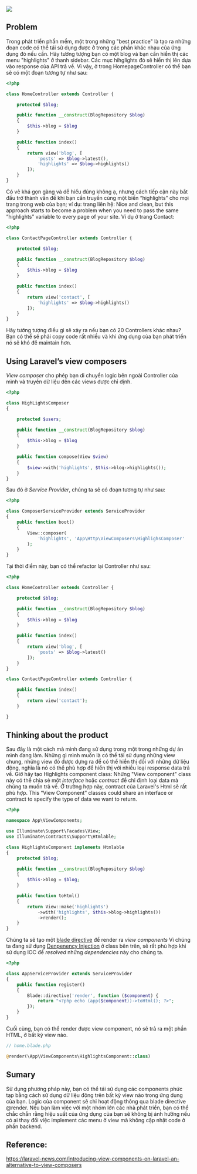 ![](https://images.viblo.asia/e4b53ca2-1ed8-4662-b4d7-d4732ff9ed9b.jpg)
## Problem
Trong phát triển phần mềm, một trong những "best practice" là tạo ra những đoạn code có thể tái sử dụng được ở trong các phần khác nhau của ứng dụng đó nếu cần.
Hãy tưởng tượng bạn có một blog và bạn cần hiển thị các menu "highlights" ở thanh sidebar.
Các mục hihglights đó sẽ hiển thị lên dựa vào response của API trả về. Vì vậy, ở trong HomepageController có thể bạn sẽ có một đoạn tương tự như sau:

```php
<?php

class HomeController extends Controller {

    protected $blog;

    public function __construct(BlogRepository $blog)
    {
        $this->blog = $blog
    }

    public function index()
    {
        return view('blog', [
            'posts' => $blog->latest(),
            'highlights' => $blog->highlights()
        ]);
    }
}
```
Có vẻ khá gọn gàng và dễ hiểu đúng không ạ, nhưng cách tiếp cận này bắt đầu trở thành vấn đề khi bạn cần truyền cùng một biến “highlights” cho mọi trang trong web của bạn; ví dụ: trang liên hệ:
Nice and clean, but this approach starts to become a problem when you need to pass the same “highlights” variable to every page of your site. Ví dụ ở trang Contact:
```php
<?php

class ContactPageController extends Controller {

    protected $blog;

    public function __construct(BlogRepository $blog)
    {
        $this->blog = $blog
    }

    public function index()
    {
        return view('contact', [
            'highlights' => $blog->highlights()
        ]);
    }
}
```
Hãy tưởng tượng điều gì sẽ xảy ra nếu bạn có 20 Controllers khác nhau? Bạn có thể sẽ phải copy code rất nhiều và khi ứng dụng của bạn phát triển nó sẽ khó để maintain hơn.
## Using Laravel’s view composers
*View composer* cho phép bạn di chuyển logic bên ngoài Controller của mình và truyền dữ liệu đến các views được chỉ định.
```php
<?php

class HighLightsComposer
{

    protected $users;

    public function __construct(BlogRepository $blog)
    {
        $this->blog = $blog
    }

    public function compose(View $view)
    {
        $view->with('highlights', $this->blog->highlights());
    }
}
```
Sau đó ở *Service Provider*, chúng ta sẽ có đoạn tương tự như sau:
```php
<?php

class ComposerServiceProvider extends ServiceProvider
{
    public function boot()
    {
        View::composer(
            'highlights', 'App\Http\ViewComposers\HighlighsComposer'
        );
    }
}
```
Tại thời điểm này, bạn có thể refactor lại Controller như sau:
```php
<?php

class HomeController extends Controller {

    protected $blog;

    public function __construct(BlogRepository $blog)
    {
        $this->blog = $blog
    }

    public function index()
    {
        return view('blog', [
            'posts' => $blog->latest()
        ]);
    }
}

class ContactPageController extends Controller {

    public function index()
    {
        return view('contact');
    }

}
```
## Thinking about the product
Sau đây là một cách mà mình đang sử dụng trong một trong những dự án mình đang làm. Những gì mình muốn là có thể tái sử dụng những view chung, những view đó được dựng ra để có thể hiển thị đối với những dữ liệu động, nghĩa là nó có thể phù hợp để hiển thị với nhiều loại response data trả về.
Giờ hãy tạo Highlights component class:
Những "View component" class này có thể  chia sẻ một *interface* hoặc *contract* để chỉ định loại data mà chúng ta muốn trả về. Ở trường hợp này, contract của Laravel's Html sẽ rất phù hợp.
This “View Component” classes could share an interface or contract to specify the type of data we want to return.
```php
<?php

namespace App\ViewComponents;

use Illuminate\Support\Facades\View;
use Illuminate\Contracts\Support\Htmlable;

class HighlightsComponent implements Htmlable
{
    protected $blog;

    public function __construct(BlogRepository $blog)
    {
        $this->blog = $blog;
    }

    public function toHtml()
    {
        return View::make('highlights')
            ->with('highlights', $this->blog->highlights())
            ->render();
    }
}
```
Chúng ta sẽ tạo một [blade directive](https://laravel.com/docs/5.7/blade) để render ra *view components*
Vì chúng ta đang sử dụng [Denpenency Injection](https://laravel.com/docs/5.6/container) ở class bên trên, sẽ rất phù hợp khi sử dụng IOC để  *resolved* những *dependencies* này cho chúng ta.
```php
<?php

class AppServiceProvider extends ServiceProvider
{
    public function register()
    {
        Blade::directive('render', function ($component) {
            return "<?php echo (app($component))->toHtml(); ?>";
        });
    }
}
```
Cuối cùng, bạn có thể render được view component, nó sẽ trả ra một phần HTML, ở bất kỳ view nào.
```php
// home.blade.php

@render(\App\ViewComponents\HighlightsComponent::class)
```
## Sumary
Sử dụng phương pháp này, bạn có thể tái sử dụng các components phức tạp bằng cách sử dụng dữ liệu động trên bất kỳ view nào trong ứng dụng của bạn. Logic của component sẽ chỉ hoạt động thông qua blade directive @render.
Nếu bạn làm việc với một nhóm lớn các nhà phát triển, bạn có thể chắc chắn rằng hiệu suất của ứng dụng của bạn sẽ không bị ảnh hưởng nếu có ai thay đổi việc implement các menu ở view mà không cập nhật code ở phần backend.

## Reference:
https://laravel-news.com/introducing-view-components-on-laravel-an-alternative-to-view-composers